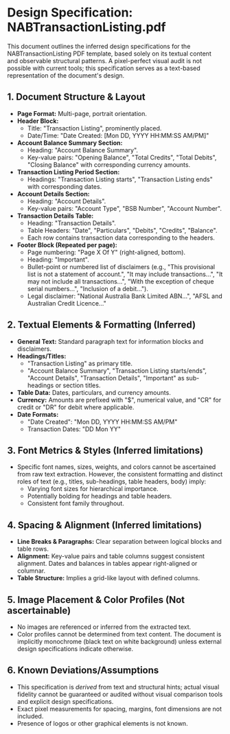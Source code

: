 # Design Specification: NABTransactionListing.pdf

This document outlines the inferred design specifications for the NABTransactionListing PDF template, based solely on its textual content and observable structural patterns. A pixel-perfect visual audit is not possible with current tools; this specification serves as a text-based representation of the document's design.

## 1. Document Structure & Layout

*   **Page Format:** Multi-page, portrait orientation.
*   **Header Block:**
    *   Title: "Transaction Listing", prominently placed.
    *   Date/Time: "Date Created: [Mon DD, YYYY HH:MM:SS AM/PM]"
*   **Account Balance Summary Section:**
    *   Heading: "Account Balance Summary".
    *   Key-value pairs: "Opening Balance", "Total Credits", "Total Debits", "Closing Balance" with corresponding currency amounts.
*   **Transaction Listing Period Section:**
    *   Headings: "Transaction Listing starts", "Transaction Listing ends" with corresponding dates.
*   **Account Details Section:**
    *   Heading: "Account Details".
    *   Key-value pairs: "Account Type", "BSB Number", "Account Number".
*   **Transaction Details Table:**
    *   Heading: "Transaction Details".
    *   Table Headers: "Date", "Particulars", "Debits", "Credits", "Balance".
    *   Each row contains transaction data corresponding to the headers.
*   **Footer Block (Repeated per page):**
    *   Page numbering: "Page X Of Y" (right-aligned, bottom).
    *   Heading: "Important".
    *   Bullet-point or numbered list of disclaimers (e.g., "This provisional list is not a statement of account.", "It may include transactions...", "It may not include all transactions...", "With the exception of cheque serial numbers...", "Inclusion of a debit...").
    *   Legal disclaimer: "National Australia Bank Limited ABN...", "AFSL and Australian Credit Licence..."

## 2. Textual Elements & Formatting (Inferred)

*   **General Text:** Standard paragraph text for information blocks and disclaimers.
*   **Headings/Titles:**
    *   "Transaction Listing" as primary title.
    *   "Account Balance Summary", "Transaction Listing starts/ends", "Account Details", "Transaction Details", "Important" as sub-headings or section titles.
*   **Table Data:** Dates, particulars, and currency amounts.
*   **Currency:** Amounts are prefixed with "$", numerical value, and "CR" for credit or "DR" for debit where applicable.
*   **Date Formats:**
    *   "Date Created": "Mon DD, YYYY HH:MM:SS AM/PM"
    *   Transaction Dates: "DD Mon YY"

## 3. Font Metrics & Styles (Inferred limitations)

*   Specific font names, sizes, weights, and colors cannot be ascertained from raw text extraction. However, the consistent formatting and distinct roles of text (e.g., titles, sub-headings, table headers, body) imply:
    *   Varying font sizes for hierarchical importance.
    *   Potentially bolding for headings and table headers.
    *   Consistent font family throughout.

## 4. Spacing & Alignment (Inferred limitations)

*   **Line Breaks & Paragraphs:** Clear separation between logical blocks and table rows.
*   **Alignment:** Key-value pairs and table columns suggest consistent alignment. Dates and balances in tables appear right-aligned or columnar.
*   **Table Structure:** Implies a grid-like layout with defined columns.

## 5. Image Placement & Color Profiles (Not ascertainable)

*   No images are referenced or inferred from the extracted text.
*   Color profiles cannot be determined from text content. The document is implicitly monochrome (black text on white background) unless external design specifications indicate otherwise.

## 6. Known Deviations/Assumptions

*   This specification is *derived* from text and structural hints; actual visual fidelity cannot be guaranteed or audited without visual comparison tools and explicit design specifications.
*   Exact pixel measurements for spacing, margins, font dimensions are not included.
*   Presence of logos or other graphical elements is not known.